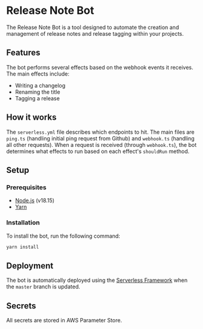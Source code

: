 # Release Note Bot
The Release Note Bot is a tool designed to automate the creation and management of release notes and release tagging within your projects.

## Features
The bot performs several effects based on the webhook events it receives. The main effects include:

- Writing a changelog
- Renaming the title
- Tagging a release

## How it works
The `serverless.yml` file describes which endpoints to hit.
The main files are `ping.ts` (handling initial ping request from Github) and `webhook.ts` (handling all other requests).
When a request is received (through `webhook.ts`), the bot determines what effects to run based on each effect's `shouldRun` method.

## Setup
### Prerequisites
- [Node.js](https://nodejs.org/en/) (v18.15)
- [Yarn](https://yarnpkg.com/)

### Installation
To install the bot, run the following command:
```bash
yarn install
```

## Deployment
The bot is automatically deployed using the [Serverless Framework](https://www.serverless.com/) when the `master` branch is updated.

## Secrets
All secrets are stored in AWS Parameter Store.